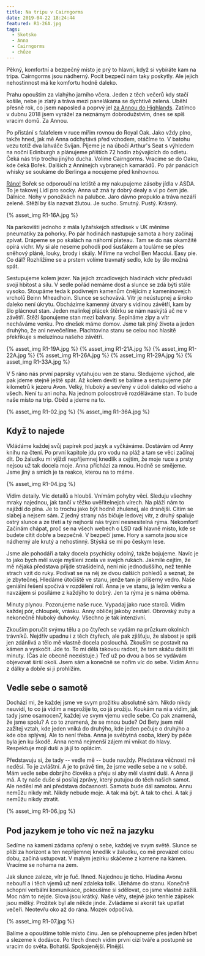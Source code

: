 ```yaml
---
title: Na tripu v Cairngorms
date: 2019-04-22 18:24:44
featured: R1-26A.jpg
tags:
  - Skotsko
  - Anna
  - Cairngorms
  - chůze
---
```


Pěkný, komfortní a bezpečný místo je prý to hlavní, když si vybíráte kam na tripa. Cairngorms jsou nádherný. Pocit bezpečí nám taky poskytly. Ale jejich nehostinnost má ke komfortu hodně daleko.

<!-- more -->

Prahu opouštim za vlahýho jarního včera. Jeden z těch večerů kdy stačí košile, nebe je zlatý a tráva mezi panelákama se dychtivě zelená. Uběhl přesně rok, co jsem naposled a poprvý jel [za Annou do Highlands](/Za-Annou-do-Highlands/). Zatímco v dubnu 2018 jsem vyrážel za neznámym dobrodužstvim, dnes se spíš vracim domů. Za Annou.

Po přistání s falafelem v ruce mířim rovnou do Royal Oak. Jako vždy plno, takže hned, jak mě Anna odchytává před vchodem, otáčíme to. V batohu vezu totiž dva lahváče Svijan. Pijeme je na úbočí Arthur's Seat s výhledem na noční Edinburgh a plánujeme příštích 72 hodin zbývajících do odletu. Čeká nás trip trochu jinýho ducha. Volíme Cairngorms. Vracíme se do Oaku, kde čeká Bořek. Dalších z Anninejch vybranejch kamarádů. Po pár panácích whisky se soukáme do Berlinga a nocujeme před knihovnou.

[Ráno!](https://www.youtube.com/watch?v=sVJttmKuKas) Bořek se odporoučí na letiště a my nakupujeme zásoby jídla v ASDA. To je takovej Lidl pro socky. Anna už zná ty dobrý dealy a ví po čem jde. Dálnice. Nohy v ponožkách na palubce. Jaro dávno propuklo a tráva nezáří zeleně. Stěží by šla nazvat žlutou. Je sucho. Smutný. Pustý. Krásný.

{% asset_img R1-16A.jpg %}

Na parkovišti jednoho z mála lyžařskejch středisek v UK měníme pneumatiky za pohorky. Po pár hodinách nastupuje samota a hory začínaj zpívat. Drápeme se po skalách na náhorní plateau. Tam se do nás okamžitě opírá vichr. My si ale neseme pohodlí pod šusťákem a touláme se přes sněhový pláně, louky, brody i skály. Míříme na vrchol Ben Macdui. Easy pie. Co dál? Rozhlížíme se a prstem volíme travnatý sedlo, kde by šlo možná spát.

Sestupujeme kolem jezer. Na jejich zrcadlovejch hladinách vichr předvádí svojí hbitost a sílu. V sedle pořád nemáme dost a slunce se zdá býti stále vysoko. Stoupáme teda k podivnejm kamenům čnějícím z kameninovejch vrcholů Beinn Mheadhoin. Slunce se schovává. Vítr je neústupnej a široko daleko není úkrytu. Obcházíme kamenný útvary s vidinou závětří, kam by šlo plácnout stan. Jeden malinkej plácek štěrku se nám naskýtá ač ne v závětří. Stěží šponujeme stan mezi balvany. Sepínáme zipy a vítr necháváme venku. Pro dnešek máme domov. Jsme tak plný života a jeden druhýho, že ani nevečeříme. Plachtovina stanu se celou noc hlasitě překřikuje s meluzínou našeho závětří.

{% asset_img R1-19A.jpg %}
{% asset_img R1-21A.jpg %}
{% asset_img R1-22A.jpg %}
{% asset_img R1-26A.jpg %}
{% asset_img R1-29A.jpg %}
{% asset_img R1-33A.jpg %}

V 5 ráno nás první paprsky vytahujou ven ze stanu. Sledujeme východ, ale pak jdeme stejně ještě spát. Až kolem devíti se balíme a sestupujeme pár kilometrů k jezeru Avon. Velký, hluboký a sevřený v údolí daleko od všeho a všech. Není tu ani noha. Na jednom poloostrově rozděláváme stan. To bude naše místo na trip. Oběd a jdeme na to.

{% asset_img R1-02.jpg %}
{% asset_img R1-36A.jpg %}

## Když to najede

Vkládáme každej svůj papírek pod jazyk a vyčkáváme. Dostávám od Anny knihu na čtení. Po první kapitole jdu pro vodu na pláž a tam se věci začínaj dít. Do žaludku mi vjíždí nepříjemnej knedlík a cejtim, že moje ruce a prsty nejsou už tak docela moje. Anna přichází za mnou. Hodně se smějeme. Jsme jiný a smích je ta reakce, kterou na to máme.

{% asset_img R1-04.jpg %}

Vidim detaily. Víc detailů a hloubš. Vnímám pohyby věcí. Sleduju všechny mraky najednou, jak tančí v těžko uvěřitelnejch vírech. Na pláži nám to najíždí do plna. Je to trochu jako být hodně zhulenej, ale drsnější. Cítím se slabej a nejsem sám. Z jedný strany nás bičuje ledovej vítr, z druhý spaluje ostrý slunce a ze třetí a tý nejhorší nás trýzní nesnesitelná rýma. Nekomfort! Začínám chápat, proč se na všech webech o LSD radí hlavně místo, kde se budete cítit dobře a bezpečně. V bezpečí jsme. Hory a samota jsou sice nádherný ale krutý a nehostinný. Stýská se mi po českym lese.

Jsme ale pohodáři a taky docela psychicky odolný, takže bojujeme. Navíc je to jako bych měl svoje myšlení zcela ve svejch rukách. Jakmile cejtim, že mě nějaká představa přijde strašidelná, není nic jednoduššího, než tenhle strach vzít do ruky. Podívat se na něj ze dvou dalších pohledů a seznat, že je zbytečnej. Hledáme útočiště ve stanu, jenže tam je příšerný vedro. Naše geniální řešení spočívá v rozdělení rolí. Anna je ve stanu, já ležim venku a navzájem si posíláme z každýho to dobrý. Jen ta rýma je s náma oběma.

Minuty plynou. Pozorujeme naše ruce. Vypadaj jako ruce starců. Vidim každej pór, chloupek, vrásku. Anny obličej jakoby zestárl. Obrovský zuby a nekonečně hluboký duhovky. Všechno je tak intenzivní.

Zkouším poručit svýmu tělu a po čtyřech se vydám na průzkum okolních trávníků. Nejdřív upadnu i z těch čtyřech, ale pak zjišťuju, že slabost je spíš jen zdánlivá a tělo mě vlastně docela poslouchá. Zkouším se postavit na kámen a vyskočit. Jde to. To mi dělá takovou radost, že tam skáču další tři minuty. (Čas ale obecně neexistuje.) Teď už po dvou a bos se vydávám objevovat širší okolí. Jsem sám a konečně se nořim víc do sebe. Vidim Annu z dálky a dobře si ji prohlížim.

## Vedle sebe o samotě

Dochází mi, že každej jsme ve svym prožitku absolutně sám. Nikdo nikdy neuvidí, to co já vidim a neprožije to, co já prožiju. Koukám na ni a vidim, jak tady jsme osamocen7, každej ve svym vjemu vedle sebe. Co pak znamená, že jsme spolu? A co to znamená, že se mnou bude? Od Bety jsem měl zažitej vztah, kde jeden vniká do druhýho, kde jeden pečuje o druhýho a kde oba splývaj. Ale to není třeba. Anna je svébytná osoba, který by péče byla jen ku škodě. Anna nemá nejmenší zájem mi vnikat do hlavy. Respektuje mojí duši a já jí to oplácim.

Představuju si, že tady -- vedle mě -- bude navždy. Představa věčnosti mě neděsí. To je zvláštní. A je to právě tim, že jsme vedle sebe a ne v sobě. Mám vedle sebe dobrýho člověka a přeju si aby měl vlastní duši. A Anna ji má. A ty naše duše si posílaj zprávy, který putujou do těch našich samot. Ale neděsí mě ani představa dočasnosti. Samota bude dál samotou. Annu nemůžu nikdy mít. Nikdy nebude moje. A tak má být. A tak to chci. A tak ji nemůžu nikdy ztratit.

{% asset_img R1-06.jpg %}

## Pod jazykem je toho víc než na jazyku

Sedíme na kameni zádama opřený o sebe, každej ve svym světě. Slunce se plíží za horizont a ten nepříjemnej knedlík v žaludku, co mě provázel celou dobu, začíná ustupovat. V malym jezírku skáčeme z kamene na kámen. Vracíme se nohama na zem.

Jak slunce zaleze, vítr je fuč. Ihned. Najednou je ticho. Hladina Avonu nebouří a i těch vjemů už není zdaleka tolik. Uleháme do stanu. Konečně schopní verbální komunikace, pokoušíme si sdělovat, co jsme vlastně zažili. Moc nám to nejde. Slova jsou krátký. Naše věty, stejně jako tenhle zápisek jsou mělký. Prožitek byl ale někde jinde. Zvládáme si akorát tak upatlat večeři. Neotevřu oko až do rána. Mozek odpočívá.

{% asset_img R1-07.jpg %}

Balíme a opouštíme tohle místo činu. Jen se přehoupneme přes jeden hřbet a slezeme k dodávce. Po třech dnech vidím první cizí tváře a postupně se vracim do světa. Bohatší. Spokojenější. Plnější.
